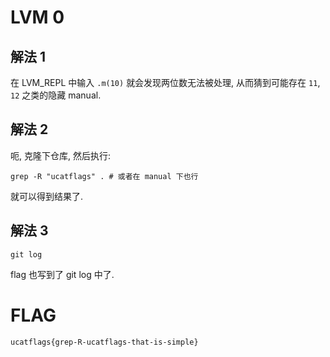 # LVM 0

## 解法 1

在 LVM_REPL 中输入 `.m(10)` 就会发现两位数无法被处理,
从而猜到可能存在 `11`, `12` 之类的隐藏 manual.

## 解法 2

呃, 克隆下仓库, 然后执行:

```shell
grep -R "ucatflags" . # 或者在 manual 下也行
```

就可以得到结果了.

## 解法 3

```shell
git log
```

flag 也写到了 git log 中了.

# FLAG

```text
ucatflags{grep-R-ucatflags-that-is-simple}
```
